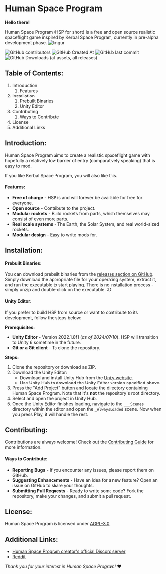 # Human Space Program

**Hello there!**

Human Space Program (HSP for short) is a free and open source realistic spaceflight game inspired by Kerbal Space Program, currently in pre-alpha development phase.
![Imgur](https://i.imgur.com/PZQdizT.png)

![GitHub contributors](https://img.shields.io/github/contributors/Katniss218/HumanSpaceProgram) ![GitHub Created At](https://img.shields.io/github/created-at/Katniss218/HumanSpaceProgram) ![GitHub last commit](https://img.shields.io/github/last-commit/Katniss218/HumanSpaceProgram)
![GitHub Downloads (all assets, all releases)](https://img.shields.io/github/downloads/Katniss218/HumanSpaceProgram/total)

## Table of Contents:

1. Introduction
    1. Features
2. Installation
    1. Prebuilt Binaries
    1. Unity Editor
3. Contributing
    1. Ways to Contribute
4. License
5. Additional Links

## Introduction:

Human Space Program aims to create a realistic spaceflight game with hopefully a relatively low barrier of entry (comparatively speaking) that is easy to mod.

If you like Kerbal Space Program, you will also like this.

#### Features:

- **Free of charge** - HSP is and will forever be available for free for everyone.
- **Open source** - Contribute to the project.
- **Modular rockets** - Build rockets from parts, which themselves may consist of even more parts.
- **Real scale systems** - The Earth, the Solar System, and real world-sized rockets.
- **Modular design** - Easy to write mods for.

## Installation:

#### Prebuilt Binaries:

You can download prebuilt binaries from the [releases section on GitHub](https://github.com/Katniss218/HumanSpaceProgram/releases). Simply download the appropriate file for your operating system, extract it, and run the executable to start playing.
There is no installation process - simply unzip and double-click on the executable. :D

#### Unity Editor:

If you prefer to build HSP from source or want to contribute to its development, follow the steps below:

**Prerequisites:**
- **Unity Editor** - Version 2022.1.8f1 (*as of 2024/07/10*). HSP will transition to Unity 6 sometime in the future.
- **Git or a Git client** - To clone the repository.

**Steps:**
1. Clone the repository or download as ZIP.
2. Download the Unity Editor:
    - Download and install Unity Hub from the [Unity website](https://unity.com/download).
    - Use Unity Hub to download the Unity Editor version specified above.
3. Press the "Add Project" button and locate the directory containing Human Space Program. Note that it's **not** the repository's root directory.
4. Select and open the project in Unity Hub.
5. Once the Unity Editor finishes loading, navigate to the `___Scenes` directory within the editor and open the `_AlwaysLoaded` scene. Now when you press Play, it will handle the rest.

## Contributing:

Contributions are always welcome! Check out the [Contributing Guide](CONTRIBUTING.md) for more information.

#### Ways to Contribute:

- **Reporting Bugs** - If you encounter any issues, please report them on GitHub.
- **Suggesting Enhancements** - Have an idea for a new feature? Open an issue on GitHub to share your thoughts.
- **Submitting Pull Requests** - Ready to write some code? Fork the repository, make your changes, and submit a pull request.

## License:

Human Space Program is licensed under [AGPL-3.0](LICENSE)

## Additional Links:
- [Human Space Program creator's official Discord server](https://discord.gg/w9JqtxM3Tw)
- [Reddit](https://reddit.com/r/HumanSpaceProgram/)

*Thank you for your interest in Human Space Program!* :heart: